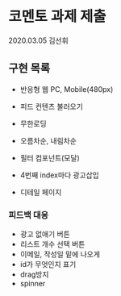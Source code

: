 # 코멘토 과제 제출

2020.03.05 김선휘

## 구현 목록

- 반응형 웹 PC, Mobile(480px)

- 피드 컨텐츠 불러오기

- 무한로딩

- 오름차순, 내림차순

- 필터 컴포넌트(모달)

- 4번째 index마다 광고삽입

- 디테일 페이지

### 피드백 대응

- 광고 없애기 버튼
- 리스트 개수 선택 버튼
- 이메일, 작성일 밑에 나오게
- id가 무엇인지 표기
- drag방지
- spinner
